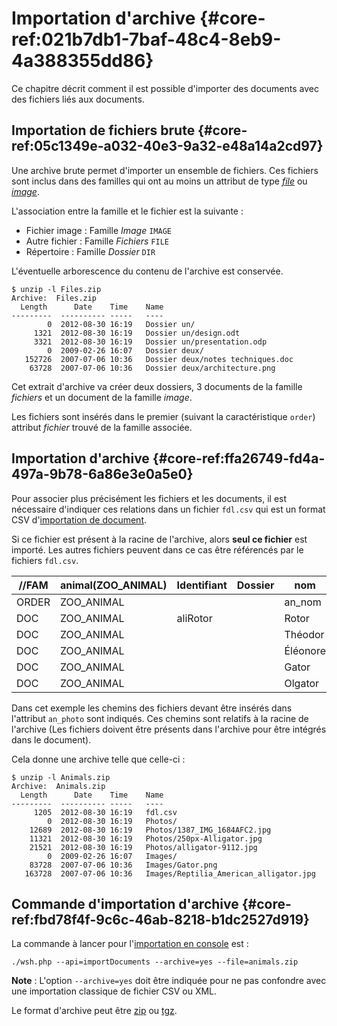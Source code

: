 # Importation d'archive {#core-ref:021b7db1-7baf-48c4-8eb9-4a388355dd86}
 
Ce chapitre décrit comment il est possible d'importer des documents avec des
fichiers liés aux documents.

## Importation de fichiers brute {#core-ref:05c1349e-a032-40e3-9a32-e48a14a2cd97}

Une archive brute permet d'importer un ensemble de fichiers. Ces fichiers sont
inclus dans des familles qui ont au moins un attribut de type _[file][attrfile]_
ou _[image][attrimage]_.

L'association entre la famille et le fichier est la suivante :

*   Fichier image : Famille _Image_ `IMAGE`
*   Autre fichier : Famille _Fichiers_ `FILE`
*   Répertoire : Famille _Dossier_ `DIR`

L'éventuelle arborescence du contenu de l'archive est conservée.

    $ unzip -l Files.zip
    Archive:  Files.zip
      Length      Date    Time    Name
    ---------  ---------- -----   ----
            0  2012-08-30 16:19   Dossier un/
         1321  2012-08-30 16:19   Dossier un/design.odt
         3321  2012-08-30 16:19   Dossier un/presentation.odp
            0  2009-02-26 16:07   Dossier deux/
       152726  2007-07-06 10:36   Dossier deux/notes techniques.doc
        63728  2007-07-06 10:36   Dossier deux/architecture.png

Cet extrait d'archive va créer deux dossiers, 3 documents de la famille
_fichiers_ et un document de la famille _image_.

Les fichiers sont insérés dans le premier (suivant la caractéristique `order`)
attribut _fichier_ trouvé de la famille associée.

## Importation d'archive {#core-ref:ffa26749-fd4a-497a-9b78-6a86e3e0a5e0}

Pour associer plus précisément les fichiers et les documents, il est nécessaire
d'indiquer ces relations dans un fichier `fdl.csv` qui est un format CSV
d'[importation de document][importcsv].

Si ce fichier est présent à la racine de l'archive, alors **seul ce fichier**
est importé. Les autres fichiers peuvent dans ce cas être référencés par le
fichiers `fdl.csv`.

| //FAM | animal(ZOO_ANIMAL) | Identifiant | Dossier |   nom    |    espèce    |                 photo                  |
| ----- | ------------------ | ----------- | ------- | -------- | ------------ | -------------------------------------- |
| ORDER | ZOO_ANIMAL         |             |         | an_nom   | an_espece    | an_photo                               |
| DOC   | ZOO_ANIMAL         | aliRotor    |         | Rotor    | ZOO_ESP_ALLI | Photos/1387_IMG_1684AFC2.jpg           |
| DOC   | ZOO_ANIMAL         |             |         | Théodor  | ZOO_ESP_ALLI | Photos/250px-Alligator.jpg             |
| DOC   | ZOO_ANIMAL         |             |         | Éléonore | ZOO_ESP_ALLI | Photos/alligator-9112.jpg              |
| DOC   | ZOO_ANIMAL         |             |         | Gator    | ZOO_ESP_ALLI | Images/Gator.png                       |
| DOC   | ZOO_ANIMAL         |             |         | Olgator  | ZOO_ESP_ALLI | Images/Reptilia_American_alligator.jpg |

Dans cet exemple les chemins des fichiers devant être insérés dans l'attribut
`an_photo` sont indiqués. Ces chemins sont relatifs à la racine de l'archive
(Les fichiers doivent être présents dans l'archive pour être intégrés dans le
document).

Cela donne une archive telle que celle-ci :

    $ unzip -l Animals.zip
    Archive:  Animals.zip
      Length      Date    Time    Name
    ---------  ---------- -----   ----
         1205  2012-08-30 16:19   fdl.csv
            0  2012-08-30 16:19   Photos/
        12689  2012-08-30 16:19   Photos/1387_IMG_1684AFC2.jpg
        11321  2012-08-30 16:19   Photos/250px-Alligator.jpg
        21521  2012-08-30 16:19   Photos/alligator-9112.jpg
            0  2009-02-26 16:07   Images/
        83728  2007-07-06 10:36   Images/Gator.png 
       163728  2007-07-06 10:36   Images/Reptilia_American_alligator.jpg

## Commande d'importation d'archive {#core-ref:fbd78f4f-9c6c-46ab-8218-b1dc2527d919}

La commande à lancer pour l'[importation en console][wshimport] est :

    ./wsh.php --api=importDocuments --archive=yes --file=animals.zip

**Note** : L'option `--archive=yes` doit être indiquée pour ne pas confondre
avec une importation classique de fichier CSV ou XML.

Le format d'archive peut être [zip][zip] ou [tgz][tgz].

<!-- links -->
[mimetype]: http://fr.wikipedia.org/wiki/Type_MIME "Type mime sur wikipedia"
[attrfile]:  #core-ref:0e904376-317c-426e-bc6d-e56fd52bad89
[attrimage]: #core-ref:4fca7712-59e0-4186-bfd0-6214104a0f60
[zip]: http://fr.wikipedia.org/wiki/ZIP_%28format_de_fichier%29 "format ZIP sur Wikipedia"
[tgz]: http://fr.wikipedia.org/wiki/Tgz "Tar compressé sur Wikipedia"
[importcsv]: #core-ref:2fb3284a-2424-44b2-93ae-41dc3969e093
[wshimport]: #core-ref:1c97f553-dcba-454e-96a0-8059230065b3